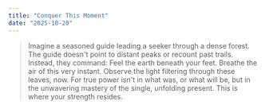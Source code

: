 ```yaml
---
title: "Conquer This Moment"
date: "2025-10-20"
---
```


> Imagine a seasoned guide leading a seeker through a dense forest. The guide doesn't point to distant peaks or recount past trails. Instead, they command: Feel the earth beneath your feet. Breathe the air of this very instant. Observe the light filtering through these leaves, now. For true power isn't in what was, or what will be, but in the unwavering mastery of the single, unfolding present. This is where your strength resides.
